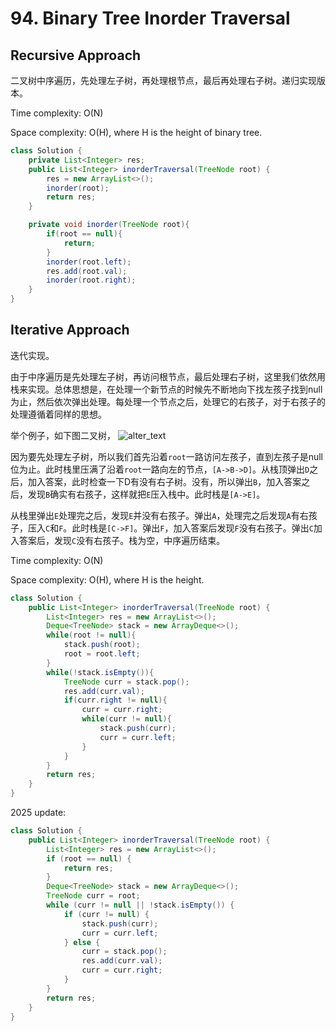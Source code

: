 # 94. Binary Tree Inorder Traversal

## Recursive Approach

二叉树中序遍历，先处理左子树，再处理根节点，最后再处理右子树。递归实现版本。

Time complexity: O(N)

Space complexity: O(H), where H is the height of binary tree.

```java
class Solution {
    private List<Integer> res;
    public List<Integer> inorderTraversal(TreeNode root) {
        res = new ArrayList<>();
        inorder(root);
        return res;
    }

    private void inorder(TreeNode root){
        if(root == null){
            return;
        }
        inorder(root.left);
        res.add(root.val);
        inorder(root.right);
    }
}
```

## Iterative Approach

迭代实现。

由于中序遍历是先处理左子树，再访问根节点，最后处理右子树，这里我们依然用栈来实现。总体思想是，在处理一个新节点的时候先不断地向下找左孩子找到null为止，然后依次弹出处理。每处理一个节点之后，处理它的右孩子，对于右孩子的处理遵循着同样的思想。

举个例子，如下图二叉树，
![alter_text](./assets/images/bt_traversal.png)

因为要先处理左子树，所以我们首先沿着`root`一路访问左孩子，直到左孩子是null位为止。此时栈里压满了沿着`root`一路向左的节点，`[A->B->D]`。从栈顶弹出`D`之后，加入答案，此时检查一下D有没有右子树。没有，所以弹出`B`，加入答案之后，发现`B`确实有右孩子，这样就把`E`压入栈中。此时栈是`[A->E]`。

从栈里弹出`E`处理完之后，发现`E`并没有右孩子。弹出`A`，处理完之后发现`A`有右孩子，压入`C`和`F`。此时栈是`[C->F]`。弹出`F`，加入答案后发现`F`没有右孩子。弹出`C`加入答案后，发现`C`没有右孩子。栈为空，中序遍历结束。

Time complexity: O(N)

Space complexity: O(H), where H is the height.

```java
class Solution {
    public List<Integer> inorderTraversal(TreeNode root) {
        List<Integer> res = new ArrayList<>();
        Deque<TreeNode> stack = new ArrayDeque<>();
        while(root != null){
            stack.push(root);
            root = root.left;
        }
        while(!stack.isEmpty()){
            TreeNode curr = stack.pop();
            res.add(curr.val);
            if(curr.right != null){
                curr = curr.right;
                while(curr != null){
                    stack.push(curr);
                    curr = curr.left;
                }
            }
        }
        return res;
    }
}
```

2025 update:
```java
class Solution {
    public List<Integer> inorderTraversal(TreeNode root) {
        List<Integer> res = new ArrayList<>();
        if (root == null) {
            return res;
        }
        Deque<TreeNode> stack = new ArrayDeque<>();
        TreeNode curr = root;
        while (curr != null || !stack.isEmpty()) {
            if (curr != null) {
                stack.push(curr);
                curr = curr.left;
            } else {
                curr = stack.pop();
                res.add(curr.val);
                curr = curr.right;
            }
        }
        return res;
    }
}
```